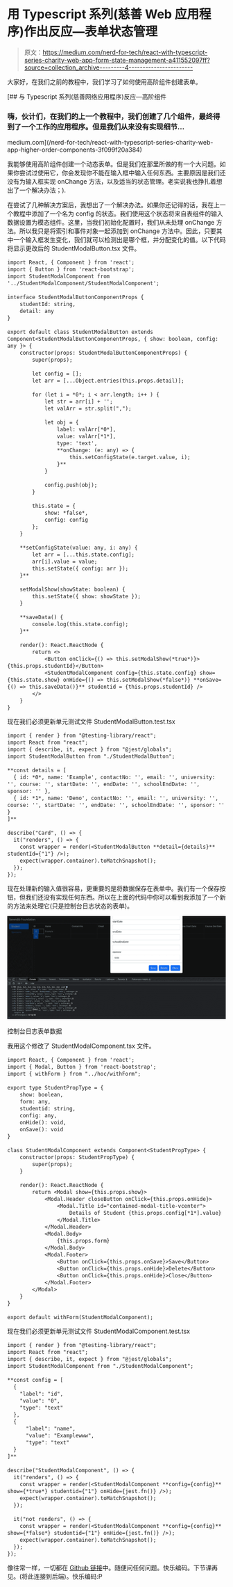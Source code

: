 # 用 Typescript 系列(慈善 Web 应用程序)作出反应—表单状态管理

> 原文：<https://medium.com/nerd-for-tech/react-with-typescript-series-charity-web-app-form-state-management-a411552097ff?source=collection_archive---------4----------------------->

大家好，在我们之前的教程中，我们学习了如何使用高阶组件创建表单。

[](/nerd-for-tech/react-with-typescript-series-charity-web-app-higher-order-components-3f099f20a384) [## 与 Typescript 系列(慈善网络应用程序)反应—高阶组件

### 嗨，伙计们，在我们的上一个教程中，我们创建了几个组件，最终得到了一个工作的应用程序。但是我们从来没有实现细节…

medium.com](/nerd-for-tech/react-with-typescript-series-charity-web-app-higher-order-components-3f099f20a384) 

我能够使用高阶组件创建一个动态表单。但是我们在那里所做的有一个大问题。如果你尝试过使用它，你会发现你不能在输入框中输入任何东西。主要原因是我们还没有为输入框实现 onChange 方法，以及适当的状态管理。老实说我也挣扎着想出了一个解决办法；).

在尝试了几种解决方案后，我想出了一个解决办法。如果你还记得的话，我在上一个教程中添加了一个名为 config 的状态。我们使用这个状态将来自表组件的输入数据设置为模态组件。这里，当我们初始化配置时，我们从未处理 onChange 方法。所以我只是将索引和事件对象一起添加到 onChange 方法中。因此，只要其中一个输入框发生变化，我们就可以检测出是哪个框，并分配变化的值。以下代码将显示更改后的 StudentModalButton.tsx 文件。

```
import React, { Component } from 'react';
import { Button } from 'react-bootstrap';
import StudentModalComponent from '../StudentModalComponent/StudentModalComponent';

interface StudentModalButtonComponentProps {
    studentId: string,
    detail: any
}

export default class StudentModalButton extends Component<StudentModalButtonComponentProps, { show: boolean, config: any }> {
    constructor(props: StudentModalButtonComponentProps) {
        super(props);

        let config = [];
        let arr = [...Object.entries(this.props.detail)];

        for (let i = *0*; i < arr.length; i++ ) {
            let str = arr[i] + '';
            let valArr = str.split(",");

            let obj = {
                label: valArr[*0*],
                value: valArr[*1*],
                type: 'text',
                **onChange: (e: any) => {
                    this.setConfigState(e.target.value, i);
                }**
            }

            config.push(obj);
        }

        this.state = {
            show: *false*,
            config: config
        };
    }

    **setConfigState(value: any, i: any) {
        let arr = [...this.state.config];
        arr[i].value = value;
        this.setState({ config: arr });
    }**

    setModalShow(showState: boolean) {
        this.setState({ show: showState });
    }

    **saveData() {
        console.log(this.state.config);
    }**

    render(): React.ReactNode {
        return <>
            <Button onClick={() => this.setModalShow(*true*)}>{this.props.studentId}</Button>
            <StudentModalComponent config={this.state.config} show={this.state.show} onHide={() => this.setModalShow(*false*)} **onSave={() => this.saveData()}** studentid = {this.props.studentId} />
        </>
    }
}
```

现在我们必须更新单元测试文件 StudentModalButton.test.tsx

```
import { render } from "@testing-library/react";
import React from "react";
import { describe, it, expect } from "@jest/globals";
import StudentModalButton from "./StudentModalButton";

**const details = [
  { id: *0*, name: 'Example', contactNo: '', email: '', university: '', course: '', startDate: '', endDate: '', schoolEndDate: '', sponsor: '' },
  { id: *1*, name: 'Demo', contactNo: '', email: '', university: '', course: '', startDate: '', endDate: '', schoolEndDate: '', sponsor: '' }
]**

describe("Card", () => {
  it("renders", () => {
    const wrapper = render(<StudentModalButton **detail={details}** studentId={"1"} />);
    expect(wrapper.container).toMatchSnapshot();
  });
});
```

现在处理新的输入值很容易，更重要的是将数据保存在表单中。我们有一个保存按钮，但我们还没有实现任何东西。所以在上面的代码中你可以看到我添加了一个新的方法来处理它(只是控制台日志状态的表单)。

![](img/6d2e60dcf75b910ef11ef7fe11a40027.png)

控制台日志表单数据

我用这个修改了 StudentModalComponent.tsx 文件。

```
import React, { Component } from 'react';
import { Modal, Button } from 'react-bootstrap';
import { withForm } from "../hoc/withForm";

export type StudentPropType = {
    show: boolean,
    form: any,
    studentid: string,
    config: any,
    onHide(): void,
    onSave(): void
}

class StudentModalComponent extends Component<StudentPropType> {
    constructor(props: StudentPropType) {
        super(props);
    }

    render(): React.ReactNode {
        return <Modal show={this.props.show}>
            <Modal.Header closeButton onClick={this.props.onHide}>
                <Modal.Title id="contained-modal-title-vcenter">
                    Details of Student {this.props.config[*1*].value}
                </Modal.Title>
            </Modal.Header>
            <Modal.Body>
                {this.props.form}
            </Modal.Body>
            <Modal.Footer>
                <Button onClick={this.props.onSave}>Save</Button>
                <Button onClick={this.props.onHide}>Delete</Button>
                <Button onClick={this.props.onHide}>Close</Button>
            </Modal.Footer>
        </Modal>
    }
}

export default withForm(StudentModalComponent);
```

现在我们必须更新单元测试文件 StudentModalComponent.test.tsx

```
import { render } from "@testing-library/react";
import React from "react";
import { describe, it, expect } from "@jest/globals";
import StudentModalComponent from "./StudentModalComponent";

**const config = [
  {
    "label": "id",
    "value": "0",
    "type": "text"
  }, 
  {
      "label": "name",
      "value": "Examplewww",
      "type": "text"
  }
]**

describe("StudentModalComponent", () => {
  it("renders", () => {
    const wrapper = render(<StudentModalComponent **config={config}** show={*true*} studentid={"1"} onHide={jest.fn()} />);
    expect(wrapper.container).toMatchSnapshot();
  });

  it("not renders", () => {
    const wrapper = render(<StudentModalComponent **config={config}** show={*false*} studentid={"1"} onHide={jest.fn()} />);
    expect(wrapper.container).toMatchSnapshot();
  });
});
```

像往常一样，一切都在 [Github 链接](https://github.com/deBilla/serendib-scholarship-ui)中。随便问任何问题。快乐编码。下节课再见。(将此连接到后端)。快乐编码:P